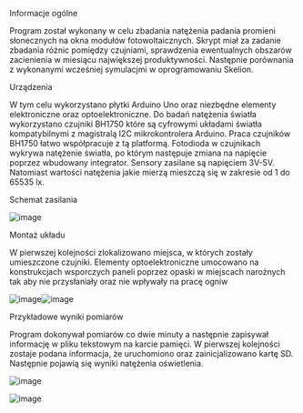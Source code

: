 Informacje ogólne

Program został wykonany w celu zbadania natężenia padania promieni słonecznych na okna modułów fotowoltaicznych. Skrypt miał za zadanie zbadania różnic pomiędzy czujniami, sprawdzenia ewentualnych obszarów zacienienia w miesiącu największej produktywności. Następnie porównania z wykonanymi wcześniej symulacjmi w oprogramowaniu Skelion.

Urządzenia

W tym celu wykorzystano płytki Arduino Uno oraz niezbędne elementy elektroniczne oraz optoelektroniczne. Do badań natężenia światła wykorzystano czujniki BH1750 które są cyfrowymi układami światła kompatybilnymi z magistralą I2C mikrokontrolera Arduino. Praca czujników BH1750 łatwo współpracuje z tą platformą. Fotodioda w czujnikach wykrywa natężenie światła, po którym następuje zmiana na napięcie poprzez wbudowany integrator. Sensory zasilane są napięciem 3V-5V. Natomiast wartości natężenia jakie mierzą mieszczą się w zakresie od 1 do 65535 lx.

Schemat zasilania

![image](https://github.com/Kubsoon98/Light_program_Arduino/assets/128688775/3c441ca6-a362-4b38-9072-2a8fab4d9a3d)

Montaż układu

W pierwszej kolejności zlokalizowano miejsca, w których zostały umieszczone czujniki. Elementy optoelektroniczne umocowano na konstrukcjach wsporczych paneli poprzez opaski w miejscach narożnych tak aby nie przysłaniały oraz nie wpływały na pracę ogniw

![image](https://github.com/Kubsoon98/Light_program_Arduino/assets/128688775/6296dc04-2c93-4333-b7a9-171d6a4d20c8)![image](https://github.com/Kubsoon98/Light_program_Arduino/assets/128688775/add10641-5ba2-40d8-bdf0-c8a48fb85793)

Przykładowe wyniki pomiarów

Program dokonywał pomiarów co dwie minuty a następnie zapisywał informację w pliku tekstowym na karcie pamięci. W pierwszej kolejności zostaje podana informacja, że uruchomiono oraz zainicjalizowano kartę SD. Następnie pojawią się wyniki natężenia oświetlenia.

![image](https://github.com/Kubsoon98/Light_program_Arduino/assets/128688775/178af3c2-0fc1-420d-82ff-605cea9a46cc)

![image](https://github.com/Kubsoon98/Light_program_Arduino/assets/128688775/a107577e-370c-4ed6-b279-66fe4a424f62)



